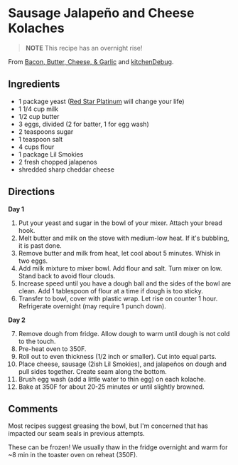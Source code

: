 # Sausage Jalapeño and Cheese Kolaches


> **NOTE** This recipe has an overnight rise! 


From [Bacon, Butter, Cheese, & Garlic](http://baconbuttercheesegarlic.blogspot.com/2014/03/sausage-jalapeno-kolaches.html) and [kitchenDebug](http://kitchendebug.com/Kolache-Trial/).

## Ingredients

- 1 package yeast ([Red Star Platinum](https://redstaryeast.com/platinum/) will change your life)
- 1 1/4 cup milk
- 1/2 cup butter
- 3 eggs, divided (2 for batter, 1 for egg wash)
- 2 teaspoons sugar
- 1 teaspoon salt
- 4 cups flour
- 1 package Lil Smokies
- 2 fresh chopped jalapenos
- shredded sharp cheddar cheese

## Directions

**Day 1**

1. Put your yeast and sugar in the bowl of your mixer. Attach your bread hook.
2. Melt butter and milk on the stove with medium-low heat. If it's bubbling, it is past done.
3. Remove butter and milk from heat, let cool about 5 minutes. Whisk in two eggs.
4. Add milk mixture to mixer bowl. Add flour and salt. Turn mixer on low. Stand back to avoid flour clouds.
5. Increase speed until you have a dough ball and the sides of the bowl are clean. Add 1 tablespoon of flour at a time if dough is too sticky.
6. Transfer to bowl, cover with plastic wrap. Let rise on counter 1 hour. Refrigerate overnight (may require 1 punch down).

**Day 2**

7. Remove dough from fridge. Allow dough to warm until dough is not cold to the touch.
8. Pre-heat oven to 350F.
9. Roll out to even thickness (1/2 inch or smaller). Cut into equal parts.
10. Place cheese, sausage (2ish Lil Smokies), and jalapeños on dough and pull sides together. Create seam along the bottom. 
11. Brush egg wash (add a little water to thin egg) on each kolache.
12. Bake at 350F for about 20-25 minutes or until slightly browned.

## Comments

Most recipes suggest greasing the bowl, but I'm concerned that has impacted our seam seals in previous attempts. 

These can be frozen! We usually thaw in the fridge overnight and warm for ~8 min in the toaster oven on reheat (350F).

